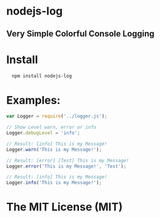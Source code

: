 nodejs-log
===========

## Very Simple Colorful Console Logging

# Install

```bash
  npm install nodejs-log
```

# Examples:

```js
var Logger = require('../logger.js');

// Show Level warn, error or info
Logger.debugLevel = 'info';

// Result: [info] This is my Message!
Logger.warn('This is my Message!');

// Result: [error] [Test] This is my Message!
Logger.error('This is my Message!', 'Test');

// Result: [info] This is my Message!
Logger.info('This is my Message!');
```

# The MIT License (MIT)


